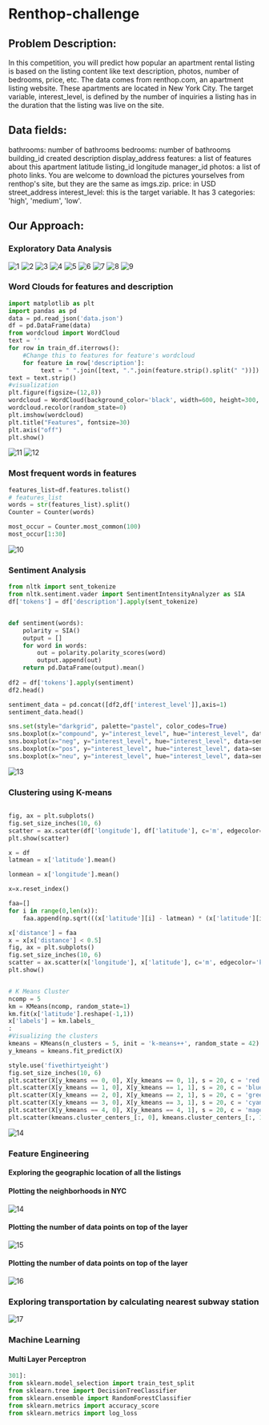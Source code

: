 # Renthop-challenge
## Problem Description: 
In this competition, you will predict how popular an apartment rental listing is based on the listing content like text description, photos, number of bedrooms, price, etc. The data comes from renthop.com, an apartment listing website. These apartments are located in New York City. The target variable, interest_level, is defined by the number of inquiries a listing has in the duration that the listing was live on the site.

## Data fields:
bathrooms: number of bathrooms bedrooms: number of bathrooms building_id created description display_address features: a list of features about this apartment latitude listing_id longitude manager_id photos: a list of photo links. You are welcome to download the pictures yourselves from renthop's site, but they are the same as imgs.zip. price: in USD street_address interest_level: this is the target variable. It has 3 categories: 'high', 'medium', 'low'.

## Our Approach:

### Exploratory Data Analysis

![1](https://github.com/akshaygade/Renthop-/blob/master/images/1.png)
![2](https://github.com/akshaygade/Renthop-/blob/master/images/2.png)
![3](https://github.com/akshaygade/Renthop-/blob/master/images/3.png)
![4](https://github.com/akshaygade/Renthop-/blob/master/images/4.png)
![5](https://github.com/akshaygade/Renthop-/blob/master/images/5.png)
![6](https://github.com/akshaygade/Renthop-/blob/master/images/6.png)
![7](https://github.com/akshaygade/Renthop-/blob/master/images/7.png)
![8](https://github.com/akshaygade/Renthop-/blob/master/images/8.png)
![9](https://github.com/akshaygade/Renthop-/blob/master/images/9.png)

### Word Clouds for features and description

```python
import matplotlib as plt
import pandas as pd
data = pd.read_json('data.json')
df = pd.DataFrame(data)
from wordcloud import WordCloud
text = ''
for row in train_df.iterrows():
    #Change this to features for feature's wordcloud
    for feature in row['description']:
         text = " ".join([text, ".".join(feature.strip().split(" "))])
text = text.strip()
#visualization
plt.figure(figsize=(12,8))
wordcloud = WordCloud(background_color='black', width=600, height=300, max_font_size=60, max_words=30).generate(text)
wordcloud.recolor(random_state=0)
plt.imshow(wordcloud)
plt.title("Features", fontsize=30)
plt.axis("off")
plt.show()
```
![11](https://github.com/akshaygade/Renthop-/blob/master/images/11.png)
![12](https://github.com/akshaygade/Renthop-/blob/master/images/12.png)

### Most frequent words in features
```python
features_list=df.features.tolist()
# features_list
words = str(features_list).split()
Counter = Counter(words)

most_occur = Counter.most_common(100)
most_occur[1:30]

```
![10](https://github.com/akshaygade/Renthop-/blob/master/images/10.png)


### Sentiment Analysis

```python
from nltk import sent_tokenize
from nltk.sentiment.vader import SentimentIntensityAnalyzer as SIA
df['tokens'] = df['description'].apply(sent_tokenize)


def sentiment(words):
    polarity = SIA()
    output = []
    for word in words:
        out = polarity.polarity_scores(word)
        output.append(out)
    return pd.DataFrame(output).mean()
    
df2 = df['tokens'].apply(sentiment)
df2.head()

sentiment_data = pd.concat([df2,df['interest_level']],axis=1)
sentiment_data.head()

sns.set(style="darkgrid", palette="pastel", color_codes=True)
sns.boxplot(x="compound", y="interest_level", hue="interest_level", data=sentiment_data);
sns.boxplot(x="neg", y="interest_level", hue="interest_level", data=sentiment_data);
sns.boxplot(x="pos", y="interest_level", hue="interest_level", data=sentiment_data);
sns.boxplot(x="neu", y="interest_level", hue="interest_level", data=sentiment_data);
```
![13](https://github.com/akshaygade/Renthop-/blob/master/images/13.png)



### Clustering using K-means

```python

fig, ax = plt.subplots()
fig.set_size_inches(10, 6)
scatter = ax.scatter(df['longitude'], df['latitude'], c='m', edgecolor='k', alpha=.4, s=150)
plt.show(scatter)

x = df
latmean = x['latitude'].mean()

lonmean = x['longitude'].mean()

x=x.reset_index()

faa=[]
for i in range(0,len(x)):
    faa.append(np.sqrt(((x['latitude'][i] - latmean) * (x['latitude'][i] - latmean) ) + ((x['longitude'][i] - lonmean) * (x['longitude'][i] - lonmean)) ))

x['distance'] = faa
x = x[x['distance'] < 0.5]
fig, ax = plt.subplots()
fig.set_size_inches(10, 6)
scatter = ax.scatter(x['longitude'], x['latitude'], c='m', edgecolor='k', alpha=.4, s=20)
plt.show()


# K Means Cluster
ncomp = 5
km = KMeans(ncomp, random_state=1)
km.fit(x['latitude'].reshape(-1,1))
x['labels'] = km.labels_
:
#Visualizing the clusters
kmeans = KMeans(n_clusters = 5, init = 'k-means++', random_state = 42)
y_kmeans = kmeans.fit_predict(X)

style.use('fivethirtyeight')
fig.set_size_inches(10, 6)
plt.scatter(X[y_kmeans == 0, 0], X[y_kmeans == 0, 1], s = 20, c = 'red', label = 'Cluster 1')
plt.scatter(X[y_kmeans == 1, 0], X[y_kmeans == 1, 1], s = 20, c = 'blue', label = 'Cluster 2')
plt.scatter(X[y_kmeans == 2, 0], X[y_kmeans == 2, 1], s = 20, c = 'green', label = 'Cluster 3')
plt.scatter(X[y_kmeans == 3, 0], X[y_kmeans == 3, 1], s = 20, c = 'cyan', label = 'Cluster 4')
plt.scatter(X[y_kmeans == 4, 0], X[y_kmeans == 4, 1], s = 20, c = 'magenta', label = 'Cluster 5')
plt.scatter(kmeans.cluster_centers_[:, 0], kmeans.cluster_centers_[:, 1], s = 40, c = 'yellow', label = 'Centroids')
```
![14](https://github.com/akshaygade/Renthop-/blob/master/images/14.png)


### Feature Engineering
#### Exploring the geographic location of all the listings
#### Plotting the neighborhoods in NYC
![14](https://github.com/akshaygade/Renthop-/blob/master/images/14.png)
#### Plotting the number of data points on top of the layer
![15](https://github.com/akshaygade/Renthop-/blob/master/images/15.png)
#### Plotting the number of data points on top of the layer
![16](https://github.com/akshaygade/Renthop-/blob/master/images/16.png)
### Exploring transportation by calculating nearest subway station
![17](https://github.com/akshaygade/Renthop-/blob/master/images/17.png)


### Machine Learning

#### Multi Layer Perceptron

```python
301]:
from sklearn.model_selection import train_test_split
from sklearn.tree import DecisionTreeClassifier
from sklearn.ensemble import RandomForestClassifier
from sklearn.metrics import accuracy_score
from sklearn.metrics import log_loss
```



